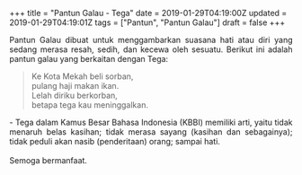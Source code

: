 +++
title = "Pantun Galau - Tega"
date = 2019-01-29T04:19:00Z
updated = 2019-01-29T04:19:01Z
tags = ["Pantun", "Pantun Galau"]
draft = false
+++

<div dir="ltr" style="text-align: left;" trbidi="on"><div style="text-align: justify;">Pantun Galau dibuat untuk menggambarkan suasana hati atau diri yang sedang merasa resah, sedih, dan kecewa oleh sesuatu. Berikut ini adalah pantun galau yang berkaitan dengan Tega:</div><blockquote class="tr_bq"><div style="text-align: left;">Ke Kota Mekah beli sorban,<br />pulang haji makan ikan.<br />Lelah diriku berkorban,<br />betapa tega kau meninggalkan. </div></blockquote><div style="text-align: justify;">- Tega dalam Kamus Besar Bahasa Indonesia (KBBI) memiliki arti, yaitu tidak menaruh belas kasihan; tidak merasa sayang (kasihan dan sebagainya); tidak peduli akan nasib (penderitaan) orang; sampai hati.</div><div style="text-align: justify;"><br /></div><div style="text-align: justify;">Semoga bermanfaat. </div></div>
